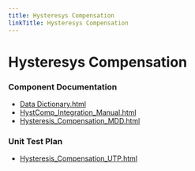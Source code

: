 ```yaml
---
title: Hysteresys Compensation
linkTitle: Hysteresys Compensation
---
```


# Hysteresys Compensation
### Component Documentation

- [Data Dictionary.html](doc/Data%20Dictionary.html)
- [HystComp_Integration_Manual.html](doc/HystComp_Integration_Manual.html)
- [Hysteresis_Compensation_MDD.html](doc/Hysteresis_Compensation_MDD.html)

### Unit Test Plan

- [Hysteresis_Compensation_UTP.html](utp/Tessy/report/Hysteresis_Compensation_UTP.html)

